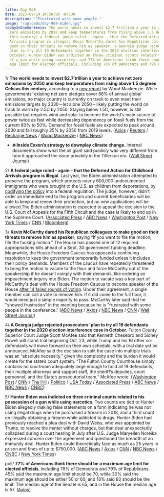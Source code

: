 ```yaml
---
title: Day 968
date: 2023-09-14 14:50:00 -07:00
description: '"Frustrated with some people."'
image: "/uploads/day-968-biden.jpg"
todayInOneSentence: The world needs to invest $2.7 trillion a year to achieve net
  zero emissions by 2050 and keep temperatures from rising above 1.5 degrees Celsius
  this century; a federal judge ruled – again – that the Deferred Action for Childhood
  Arrivals program is illegal; Kevin McCarthy dared his Republican colleagues to make
  good on their threats to remove him as speaker; a Georgia judge rejected prosecutors’
  plan to try all 19 defendants together in the 2020 election interference case in
  October; Hunter Biden was indicted on three criminal counts related to his possession
  of a gun while using narcotics; and 77% of Americans think there should be a maximum
  age limit for elected officials, including 76% of Democrats and 79% of Republicans.
---
```


1/ **The world needs to invest $2.7 trillion a year to achieve net zero emissions by 2050 and keep temperatures from rising above 1.5 degrees Celsius this century**, according to a [new report](https://www.woodmac.com/market-insights/topics/energy-transition-outlook/) by Wood Mackenzie. While governments' existing net zero pledges cover 88% of annual global emissions, no major country is currently on track to even meet their emissions targets by 2030 – let alone 2050 – likely putting the world on track to warm by 2.5C by 2050. Staying below 1.5C, however, is still possible but requires wind and solar to become the world's main source of power twice as fast while decreasing dependency on fossil fuels from the current 80% to 50%. Demand for fossil fuels are expected to peak around 2030 and fall roughly 25% by 2050 from 2019 levels. ([Axios](https://www.axios.com/2023/09/14/climate-change-paris-accord) / [Reuters](https://www.reuters.com/sustainability/climate-energy/world-needs-27-trillion-annually-net-zero-emissions-by-2050-wood-mackenzie-2023-09-14/) / [Recharge News](https://www.rechargenews.com/energy-transition/world-still-has-credible-pathway-to-net-zero-but-it-will-cost-2-7trn-a-year-wood-mackenzie/2-1-1517804) / [Wood Mackenzie](https://www.woodmac.com/press-releases/energy-transition-outlook-2023/#:~:text=In%20Wood%20Mackenzie's%20base%20case,88%25%20of%20annual%20global%20emissions) / [NBC News](https://www.nbcnews.com/science/environment/peak-oil-horizon-new-fossil-fuel-projects-are-pushing-ahead-rcna104960))
 
* **🔥 Inside Exxon’s strategy to downplay climate change**. Internal documents show what the oil giant said publicly was very different from how it approached the issue privately in the Tillerson era. ([Wall Street Journal](https://www.wsj.com/business/energy-oil/exxon-climate-change-documents-e2e9e6af?reflink=integratedwebview_share))

2/ **A federal judge ruled – again – that the Deferred Action for Childhood Arrivals program is illegal**. Last year, the Biden administration attempted to preserve the program, which protects nearly 600,000 undocumented immigrants who were brought to the U.S. as children from deportations, by [codifying the policy](https://whatthefuckjusthappenedtoday.com/2021/09/27/day-251/#3-the-biden-administration-proposed) into a federal regulation. The judge, however, didn't order an immediate end to the program and current beneficiaries will be able to keep and renew their protection, but no new applications will be allowed.The Biden administration is expected to appeal the decision to the U.S. Court of Appeals for the Fifth Circuit and the case is likely to end up in the Supreme Court. ([Associated Press](https://apnews.com/article/immigration-daca-dreamers-51ba8c941993ffa26e1251aef84b0284) / [ABC News](https://abcnews.go.com/Politics/judge-finds-daca-illegal-strike-existing-protections-young/story?id=99708172) / [Washington Post](https://www.washingtonpost.com/nation/2023/09/14/federal-judge-daca-ruling-illegal/) / [New York Times](https://www.nytimes.com/2023/09/13/us/daca-immigration-ruling.html) / [CNN](https://www.cnn.com/2023/09/13/politics/daca-program-unlawful) / [Bloomberg](https://www.bloomberg.com/news/articles/2023-09-14/biden-daca-rule-protecting-dreamers-struck-down-by-judge?sref=MIBMEEoj))

3/ **Kevin McCarthy dared his Republican colleagues to make good on their threats to remove him as speaker**, saying “If you want to file the motion, file the fucking motion." The House has passed one of 12 required appropriations bills ahead of a Sept. 30 government funding deadline. Meanwhile, the House Freedom Caucus has opposed a continuing resolution to keep the government temporarily funded unless it includes their policy demands. Members of the caucus have repeatedly threatened to bring the motion to vacate to the floor and force McCarthy out of the speakership if he doesn’t comply with their demands, like ordering an impeachment inquiry into Biden. The motion to vacate was a key part of McCarthy's deal with the House Freedom Caucus to become speaker of the House [after 14 failed rounds of voting](https://whatthefuckjusthappenedtoday.com/2023/01/09/day-720/#3-kevin-mccarthy-was-elected-house-s). Under their agreement, a single member can call a vote to remove him. If it did come to the full floor, it would need just a simple majority to pass. McCarthy later said that he "showed frustration" in the meeting because he is "frustrated with some people in the conference." ([ABC News](https://abcnews.go.com/Politics/mccarthy-dares-republicans-oust-closed-door-meeting/story?id=103185953) / [Axios](https://www.axios.com/2023/09/14/mccarthy-dares-gop-detractors-remove-him) / [NBC News](https://www.nbcnews.com/politics/congress/mccarthy-dares-conservatives-motion-vacate-speaker-government-shutdown-rcna105069) / [CNN](https://www.cnn.com/2023/09/14/politics/impeachment-next-steps-house-republicans/index.html) / [Wall Street Journal](https://www.wsj.com/politics/kevin-mccarthy-dares-gop-critics-to-try-to-oust-him-c4ac1c89))

4/ **A Georgia judge rejected prosecutors’ plan to try all 19 defendants together in the 2020 election interference case in October**. Fulton County Superior Court Judge Scott McAfee said that Kenneth Chesebro and Sidney Powell will stand trial beginning Oct. 23, while Trump and his 16 other co-defendants will move forward on their own schedule, with a trial date yet be announced. McAfee said the decision to split the case into multiple trials was an “absolute necessity,” given the complexity and the burden it would create for the state’s court system. “The Fulton County Courthouse simply contains no courtroom adequately large enough to hold all 19 defendants, their multiple attorneys and support staff, the sheriff’s deputies, court personnel, and the State’s prosecutorial team,” McAfee wrote. ([Washington Post](https://www.washingtonpost.com/national-security/2023/09/14/georgia-trump-case-judge-mcafee/) / [CNN](https://www.cnn.com/2023/09/14/politics/trump-georgia-trial-date) / [The Hill](https://thehill.com/regulation/court-battles/4204049-judge-rejects-request-to-try-all-trump-georgia-defendants-together-next-month/) / [Politico](https://www.politico.com/news/2023/09/14/judge-delays-trial-for-trump-others-in-georgia-2020-election-prosecution-00115903) / [USA Today](https://www.usatoday.com/story/news/politics/2023/09/14/donald-trump-trial-date-fulton-county/70850905007/) / [Associated Press](https://apnews.com/article/trump-waives-right-to-speedy-trial-georgia-a20c8ab18847c242c2f49535c9434299) / [ABC News](https://abcnews.go.com/US/judge-severs-17-defendants-including-trump-oct-23/story?id=103185589) / [NBC News](https://www.nbcnews.com/politics/donald-trump/judge-splits-trump-georgia-trial-rcna105040) / [CNBC](https://www.cnbc.com/2023/09/13/trump-waives-georgia-election-speedy-trial-to-sever-from-co-defendants.html))

5/ **Hunter Biden was indicted on three criminal counts related to his possession of a gun while using narcotics**. Two counts are tied to Hunter Biden allegedly making false statements on a form indicating he was not using illegal drugs when he purchased a firearm in 2018, and a third count on illegally obtaining a firearm while addicted to drugs. Hunter Biden had previously reached a plea deal with David Weiss, who was appointed by Trump, to resolve the matter without charges, but that deal unexpectedly collapsed during a court hearing in July after U.S. Judge Maryellen Noreika expressed concern over the agreement and questioned the breadth of an immunity deal. Hunter Biden could theoretically face as much as 25 years in prison and fines of up to $750,000. ([ABC News](https://abcnews.go.com/US/hunter-biden-indicted-special-counsel-felony-gun-charges/story?id=103168312) / [Axios](https://www.axios.com/2023/09/14/hunter-biden-indictment-gun-charges) / [CNN](https://www.cnn.com/politics/live-news/hunter-biden-indictment) / [NBC News](https://www.nbcnews.com/politics/politics-news/hunter-biden-indicted-federal-gun-charges-rcna39623) / [CNBC](https://www.cnbc.com/2023/09/14/hunter-biden-indicted-on-firearms-charges.html) / [New York Times](https://www.nytimes.com/2023/09/14/us/politics/hunter-biden-indictment-gun-charges.html))

poll/ **77% of Americans think there should be a maximum age limit for elected officials**, including 76% of Democrats and 79% of Republicans. 45% said the maximum age limit should be 70, while 30% said the maximum age should be either 50 or 60, and 18% said 80 should be the limit. The median age of the Senate is 65, and in the House the median age is 57. ([Axios](https://www.axios.com/2023/09/10/politicians-age-limits-joe-biden-mitch-mcconnell))

